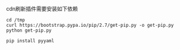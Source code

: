 
cdn刷新插件需要安装如下依赖
```
cd /tmp
curl https://bootstrap.pypa.io/pip/2.7/get-pip.py -o get-pip.py 
python get-pip.py

pip install pyyaml
```

